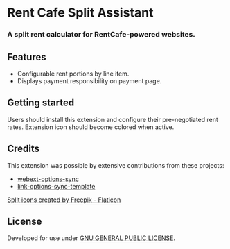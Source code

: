 # Rent Cafe Split Assistant

### A split rent calculator for RentCafe-powered websites.

## Features

- Configurable rent portions by line item.
- Displays payment responsibility on payment page.

## Getting started

Users should install this extension and configure their pre-negotiated rent rates.
Extension icon should become colored when active.

## Credits

This extension was possible by extensive contributions from these projects:
- [webext-options-sync](https://github.com/fregante/webext-options-sync)
- [link-options-sync-template](https://github.com/fregante/browser-extension-template)

<a href="https://www.flaticon.com/free-icons/split" title="split icons">Split icons created by Freepik - Flaticon</a>

## License

Developed for use under [GNU GENERAL PUBLIC LICENSE](LICENSE).
